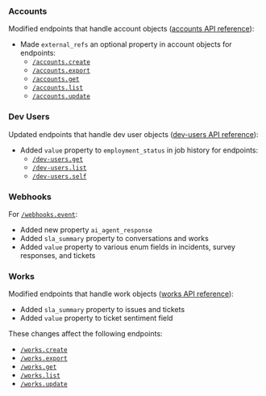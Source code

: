 
### Accounts
Modified endpoints that handle account objects ([accounts API reference](/public/api-reference/accounts)):
- Made `external_refs` an optional property in account objects for endpoints:
  - [`/accounts.create`](/public/api-reference/accounts/create)
  - [`/accounts.export`](/public/api-reference/accounts/export-post)
  - [`/accounts.get`](/public/api-reference/accounts/get-post)
  - [`/accounts.list`](/public/api-reference/accounts/list-post)
  - [`/accounts.update`](/public/api-reference/accounts/update)

### Dev Users
Updated endpoints that handle dev user objects ([dev-users API reference](/public/api-reference/dev-users)):
- Added `value` property to `employment_status` in job history for endpoints:
  - [`/dev-users.get`](/public/api-reference/dev-users/get-post)
  - [`/dev-users.list`](/public/api-reference/dev-users/list-post)
  - [`/dev-users.self`](/public/api-reference/dev-users/self-post)

### Webhooks
For [`/webhooks.event`](/public/api-reference/webhooks/event):
   - Added new property `ai_agent_response`
   - Added `sla_summary` property to conversations and works
   - Added `value` property to various enum fields in incidents, survey responses, and tickets

### Works
Modified endpoints that handle work objects ([works API reference](/public/api-reference/works)):
- Added `sla_summary` property to issues and tickets
- Added `value` property to ticket sentiment field

These changes affect the following endpoints:
- [`/works.create`](/public/api-reference/works/create)
- [`/works.export`](/public/api-reference/works/export-post)
- [`/works.get`](/public/api-reference/works/get-post)
- [`/works.list`](/public/api-reference/works/list-post)
- [`/works.update`](/public/api-reference/works/update)